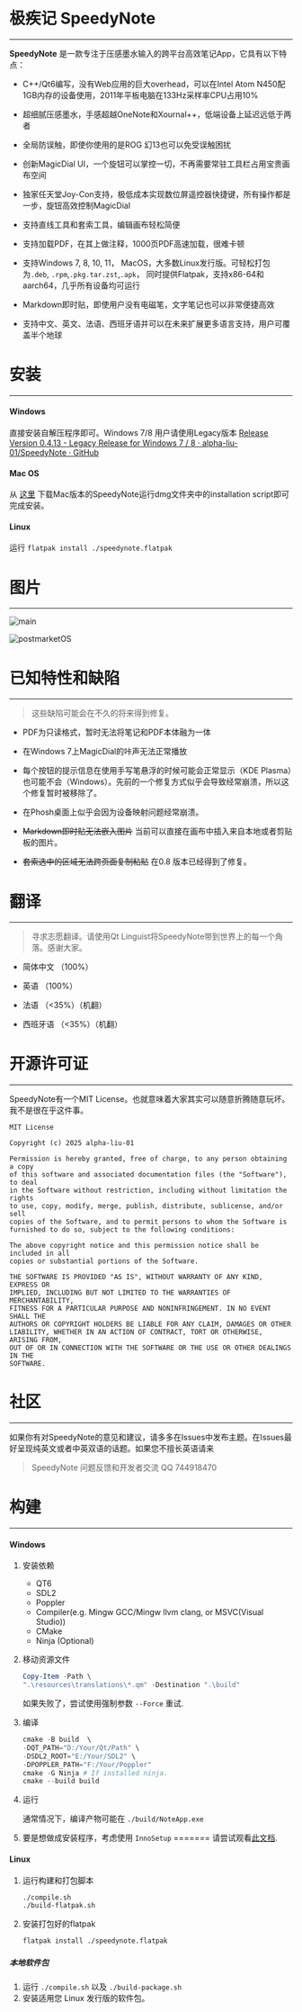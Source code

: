 ﻿# 极疾记 SpeedyNote

---

**SpeedyNote** 是一款专注于压感墨水输入的跨平台高效笔记App，它具有以下特点：

- C++/Qt6编写，没有Web应用的巨大overhead，可以在Intel Atom N450配1GB内存的设备使用，2011年平板电脑在133Hz采样率CPU占用10%

- 超细腻压感墨水，手感超越OneNote和Xournal++，低端设备上延迟远低于两者

- 全局防误触，即使你使用的是ROG 幻13也可以免受误触困扰

- 创新MagicDial UI，一个旋钮可以掌控一切，不再需要常驻工具栏占用宝贵画布空间

- 独家任天堂Joy-Con支持，极低成本实现数位屏遥控器快捷键，所有操作都是一步，旋钮高效控制MagicDial

- 支持直线工具和套索工具，编辑画布轻松简便

- 支持加载PDF，在其上做注释，1000页PDF高速加载，很难卡顿

- 支持Windows 7, 8, 10, 11， MacOS，大多数Linux发行版。可轻松打包为`.deb`, `.rpm`,`.pkg.tar.zst`,`.apk`，
  同时提供Flatpak，支持x86-64和aarch64，几乎所有设备均可运行

- Markdown即时贴，即使用户没有电磁笔，文字笔记也可以非常便捷高效

- 支持中文、英文、法语、西班牙语并可以在未来扩展更多语言支持，用户可覆盖半个地球


# 安装

---

#### Windows

直接安装自解压程序即可。Windows 7/8
用户请使用Legacy版本 [Release Version 0.4.13 - Legacy Release for Windows 7 / 8 · alpha-liu-01/SpeedyNote · GitHub](https://github.com/alpha-liu-01/SpeedyNote/releases/tag/v0.4.13-1)

#### Mac OS

从 [这里](https://github.com/alpha-liu-01/SpeedyNote/releases/download/v0.6.1/SpeedyNote-0.6.1.dmg)
下载Mac版本的SpeedyNote运行dmg文件夹中的installation script即可完成安装。

#### Linux

运行 `flatpak install ./speedynote.flatpak`

# 图片

---

![main](https://i.imgur.com/2jQjw1b.png)

![postmarketOS](https://i.imgur.com/uFWtM7z.jpeg)

# 已知特性和缺陷

--- 

> 这些缺陷可能会在不久的将来得到修复。

- PDF为只读格式，暂时无法将笔记和PDF本体融为一体

- 在Windows 7上MagicDial的咔声无法正常播放

- 每个按钮的提示信息在使用手写笔悬浮的时候可能会正常显示（KDE Plasma）也可能不会（Windows）。先前的一个修复方式似乎会导致经常崩溃，所以这个修复暂时被移除了。

- 在Phosh桌面上似乎会因为设备映射问题经常崩溃。

- ~~Markdown即时贴无法嵌入图片~~ 当前可以直接在画布中插入来自本地或者剪贴板的图片。

- ~~套索选中的区域无法跨页面复制粘贴~~ 在0.8 版本已经得到了修复。

# 翻译

--- 

> 寻求志愿翻译。请使用Qt Linguist将SpeedyNote带到世界上的每一个角落。感谢大家。

- 简体中文 （100%）

- 英语 （100%）

- 法语 （<35%）（机翻）

- 西班牙语 （<35%）（机翻）

# 开源许可证

--- 

SpeedyNote有一个MIT License。也就意味着大家其实可以随意折腾随意玩坏。我不是很在乎这件事。

```
MIT License

Copyright (c) 2025 alpha-liu-01

Permission is hereby granted, free of charge, to any person obtaining a copy
of this software and associated documentation files (the "Software"), to deal
in the Software without restriction, including without limitation the rights
to use, copy, modify, merge, publish, distribute, sublicense, and/or sell
copies of the Software, and to permit persons to whom the Software is
furnished to do so, subject to the following conditions:

The above copyright notice and this permission notice shall be included in all
copies or substantial portions of the Software.

THE SOFTWARE IS PROVIDED "AS IS", WITHOUT WARRANTY OF ANY KIND, EXPRESS OR
IMPLIED, INCLUDING BUT NOT LIMITED TO THE WARRANTIES OF MERCHANTABILITY,
FITNESS FOR A PARTICULAR PURPOSE AND NONINFRINGEMENT. IN NO EVENT SHALL THE
AUTHORS OR COPYRIGHT HOLDERS BE LIABLE FOR ANY CLAIM, DAMAGES OR OTHER
LIABILITY, WHETHER IN AN ACTION OF CONTRACT, TORT OR OTHERWISE, ARISING FROM,
OUT OF OR IN CONNECTION WITH THE SOFTWARE OR THE USE OR OTHER DEALINGS IN THE
SOFTWARE.
```

# 社区

---

如果你有对SpeedyNote的意见和建议，请多多在Issues中发布主题。在Issues最好呈现纯英文或者中英双语的话题。如果您不擅长英语请来

> SpeedyNote 问题反馈和开发者交流 QQ 744918470

# 构建

---

#### Windows

1. 安装依赖

    - QT6
    - SDL2
    - Poppler
    - Compiler(e.g. Mingw GCC/Mingw llvm clang, or MSVC(Visual Studio))
    - CMake
    - Ninja (Optional)

2. 移动资源文件

    ```PowerShell
    Copy-Item -Path \
   ".\resources\translations\*.qm" -Destination ".\build"
    ```
   如果失败了，尝试使用强制参数 `--Force` 重试.

3. 编译

    ```PowerShell
    cmake -B build  \
    -DQT_PATH="D:/Your/Qt/Path" \
    -DSDL2_ROOT="E:/Your/SDL2" \
    -DPOPPLER_PATH="F:/Your/Poppler"
    cmake -G Ninja # If installed ninja. 
    cmake --build build
   ```

4. 运行

   通常情况下，编译产物可能在 `./build/NoteApp.exe`

5. 要是想做成安装程序，考虑使用 `InnoSetup`
=======
请尝试观看[此文档](../docs/zh_Hans/build.md).


#### Linux

1. 运行构建和打包脚本

   ```bash
   ./compile.sh
   ./build-flatpak.sh
   ```

2. 安装打包好的flatpak

   ```bash
   flatpak install ./speedynote.flatpak
   ```

##### 本地软件包

1. 运行 `./compile.sh` 以及 `./build-package.sh`
2. 安装适用您 Linux 发行版的软件包。
